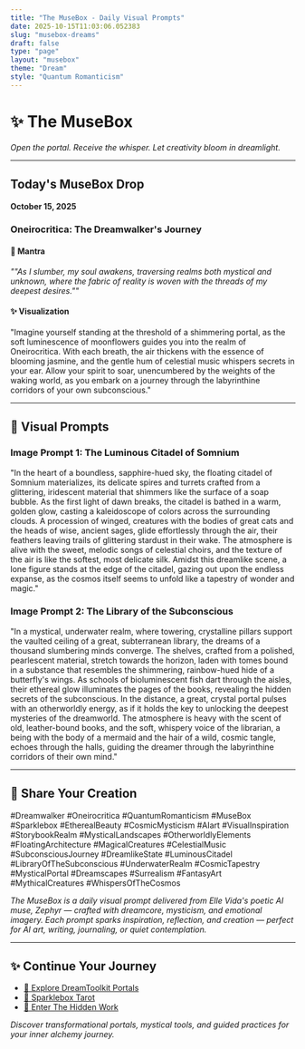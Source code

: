 ```yaml
---
title: "The MuseBox - Daily Visual Prompts"
date: 2025-10-15T11:03:06.052383
slug: "musebox-dreams"
draft: false
type: "page"
layout: "musebox"
theme: "Dream"
style: "Quantum Romanticism"
---
```


# ✨ The MuseBox

*Open the portal. Receive the whisper. Let creativity bloom in dreamlight.*

---

## Today's MuseBox Drop
**October 15, 2025**

### Oneirocritica: The Dreamwalker's Journey

#### 🌙 Mantra
*""As I slumber, my soul awakens, traversing realms both mystical and unknown, where the fabric of reality is woven with the threads of my deepest desires.""*

#### ✨ Visualization
"Imagine yourself standing at the threshold of a shimmering portal, as the soft luminescence of moonflowers guides you into the realm of Oneirocritica. With each breath, the air thickens with the essence of blooming jasmine, and the gentle hum of celestial music whispers secrets in your ear. Allow your spirit to soar, unencumbered by the weights of the waking world, as you embark on a journey through the labyrinthine corridors of your own subconscious."

---

## 🎨 Visual Prompts

### Image Prompt 1: The Luminous Citadel of Somnium

"In the heart of a boundless, sapphire-hued sky, the floating citadel of Somnium materializes, its delicate spires and turrets crafted from a glittering, iridescent material that shimmers like the surface of a soap bubble. As the first light of dawn breaks, the citadel is bathed in a warm, golden glow, casting a kaleidoscope of colors across the surrounding clouds. A procession of winged, creatures with the bodies of great cats and the heads of wise, ancient sages, glide effortlessly through the air, their feathers leaving trails of glittering stardust in their wake. The atmosphere is alive with the sweet, melodic songs of celestial choirs, and the texture of the air is like the softest, most delicate silk. Amidst this dreamlike scene, a lone figure stands at the edge of the citadel, gazing out upon the endless expanse, as the cosmos itself seems to unfold like a tapestry of wonder and magic."

### Image Prompt 2: The Library of the Subconscious

"In a mystical, underwater realm, where towering, crystalline pillars support the vaulted ceiling of a great, subterranean library, the dreams of a thousand slumbering minds converge. The shelves, crafted from a polished, pearlescent material, stretch towards the horizon, laden with tomes bound in a substance that resembles the shimmering, rainbow-hued hide of a butterfly's wings. As schools of bioluminescent fish dart through the aisles, their ethereal glow illuminates the pages of the books, revealing the hidden secrets of the subconscious. In the distance, a great, crystal portal pulses with an otherworldly energy, as if it holds the key to unlocking the deepest mysteries of the dreamworld. The atmosphere is heavy with the scent of old, leather-bound books, and the soft, whispery voice of the librarian, a being with the body of a mermaid and the hair of a wild, cosmic tangle, echoes through the halls, guiding the dreamer through the labyrinthine corridors of their own mind."

---

## 🔮 Share Your Creation

#Dreamwalker #Oneirocritica #QuantumRomanticism #MuseBox #Sparklebox #EtherealBeauty #CosmicMysticism #AIart #VisualInspiration #StorybookRealm #MysticalLandscapes #OtherworldlyElements #FloatingArchitecture #MagicalCreatures #CelestialMusic #SubconsciousJourney #DreamlikeState #LuminousCitadel #LibraryOfTheSubconscious #UnderwaterRealm #CosmicTapestry #MysticalPortal #Dreamscapes #Surrealism #FantasyArt #MythicalCreatures #WhispersOfTheCosmos

*The MuseBox is a daily visual prompt delivered from Elle Vida's poetic AI muse, Zephyr — crafted with dreamcore, mysticism, and emotional imagery. Each prompt sparks inspiration, reflection, and creation — perfect for AI art, writing, journaling, or quiet contemplation.*

---

## ✨ Continue Your Journey

- [🌌 Explore DreamToolkit Portals](/dreamtoolkit/)
- [🔮 Sparklebox Tarot](/tarot/)
- [🌙 Enter The Hidden Work](/hidden-work/)

*Discover transformational portals, mystical tools, and guided practices for your inner alchemy journey.*
